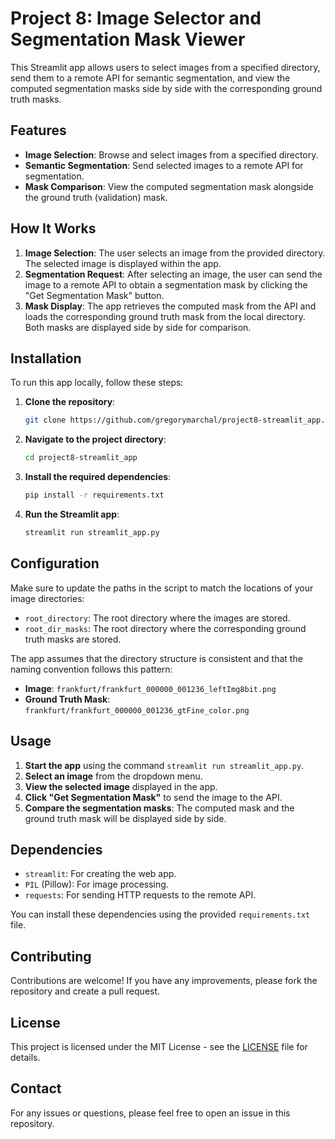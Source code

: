 # Project 8: Image Selector and Segmentation Mask Viewer

This Streamlit app allows users to select images from a specified directory, send them to a remote API for semantic segmentation, and view the computed segmentation masks side by side with the corresponding ground truth masks.

## Features

- **Image Selection**: Browse and select images from a specified directory.
- **Semantic Segmentation**: Send selected images to a remote API for segmentation.
- **Mask Comparison**: View the computed segmentation mask alongside the ground truth (validation) mask.

## How It Works

1. **Image Selection**: The user selects an image from the provided directory. The selected image is displayed within the app.
2. **Segmentation Request**: After selecting an image, the user can send the image to a remote API to obtain a segmentation mask by clicking the "Get Segmentation Mask" button.
3. **Mask Display**: The app retrieves the computed mask from the API and loads the corresponding ground truth mask from the local directory. Both masks are displayed side by side for comparison.

## Installation

To run this app locally, follow these steps:

1. **Clone the repository**:
   ```bash
   git clone https://github.com/gregorymarchal/project8-streamlit_app.git
   ```
2. **Navigate to the project directory**:
   ```bash
   cd project8-streamlit_app
   ```
3. **Install the required dependencies**:
   ```bash
   pip install -r requirements.txt
   ```
4. **Run the Streamlit app**:
   ```bash
   streamlit run streamlit_app.py
   ```

## Configuration

Make sure to update the paths in the script to match the locations of your image directories:

- `root_directory`: The root directory where the images are stored.
- `root_dir_masks`: The root directory where the corresponding ground truth masks are stored.

The app assumes that the directory structure is consistent and that the naming convention follows this pattern:

- **Image**: `frankfurt/frankfurt_000000_001236_leftImg8bit.png`
- **Ground Truth Mask**: `frankfurt/frankfurt_000000_001236_gtFine_color.png`

## Usage

1. **Start the app** using the command `streamlit run streamlit_app.py`.
2. **Select an image** from the dropdown menu.
3. **View the selected image** displayed in the app.
4. **Click "Get Segmentation Mask"** to send the image to the API.
5. **Compare the segmentation masks**: The computed mask and the ground truth mask will be displayed side by side.

## Dependencies

- `streamlit`: For creating the web app.
- `PIL` (Pillow): For image processing.
- `requests`: For sending HTTP requests to the remote API.

You can install these dependencies using the provided `requirements.txt` file.

## Contributing

Contributions are welcome! If you have any improvements, please fork the repository and create a pull request.

## License

This project is licensed under the MIT License - see the [LICENSE](LICENSE) file for details.

## Contact

For any issues or questions, please feel free to open an issue in this repository.
